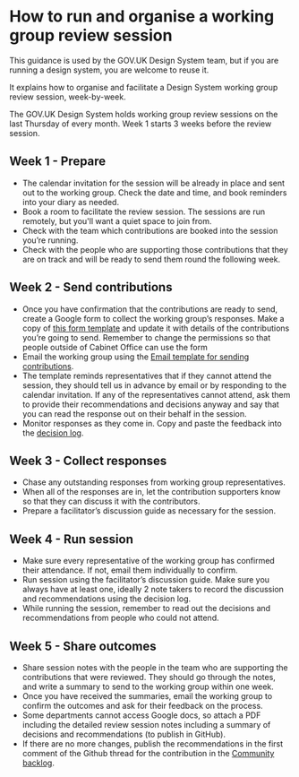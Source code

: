 # How to run and organise a working group review session

This guidance is used by the GOV.UK Design System team, but if you are running a design system, you are welcome to reuse it.

It explains how to organise and facilitate a Design System working group review session, week-by-week. 

The GOV.UK Design System holds working group review sessions on the last Thursday of every month. Week 1 starts 3 weeks before the review session.

## Week 1 - Prepare

- The calendar invitation for the session will be already in place and sent out to the working group. Check the date and time, and book reminders into your diary as needed. 
- Book a room to facilitate the review session. The sessions are run remotely, but you'll want a quiet space to join from. 
- Check with the team which contributions are booked into the session you’re running. 
- Check with the people who are supporting those contributions that they are on track and will be ready to send them round the following week. 

## Week 2 - Send contributions

- Once you have confirmation that the contributions are ready to send, create a Google form to collect the working group’s responses. Make a copy of [this form template](https://docs.google.com/a/digital.cabinet-office.gov.uk/forms/d/12AiHubZO4zP3zuIsl6pG4pHsum-yoZgBLn1y7Nx4RSQ/edit?usp=sharing) and update it with details of the contributions you’re going to send. Remember to change the permissions so that people outside of Cabinet Office can use the form
- Email the working group using the [Email template for sending contributions](https://github.com/alphagov/govuk-design-system-backlog/blob/master/docs/contribution_and_assurance/Working%20group%20email%20templates.md).
- The template reminds representatives that if they cannot attend the session, they should tell us in advance by email or by responding to the calendar invitation. If any of the representatives cannot attend, ask them to provide their recommendations and decisions anyway and say that you can read the response out on their behalf in the session. 
- Monitor responses as they come in. Copy and paste the feedback into the [decision log](https://github.com/alphagov/govuk-design-system-backlog/blob/master/docs/contribution_and_assurance/Design%20System%20working%20group%20decision%20log.md).

## Week 3 - Collect responses

- Chase any outstanding responses from working group representatives.
- When all of the responses are in, let the contribution supporters know so that they can discuss it with the contributors.
- Prepare a facilitator’s discussion guide as necessary for the session.

## Week 4 - Run session

- Make sure every representative of the working group has confirmed their attendance. If not, email them individually to confirm. 
- Run session using the facilitator’s discussion guide. Make sure you always have at least one, ideally 2 note takers to record the discussion and recommendations using the decision log.
- While running the session, remember to read out the decisions and recommendations from people who could not attend. 

## Week 5 - Share outcomes

- Share session notes with the people in the team who are supporting the contributions that were reviewed. They should go through the notes, and write a summary to send to the working group within one week.
- Once you have received the summaries, email the working group to confirm the outcomes and ask for their feedback on the process.
- Some departments cannot access Google docs, so attach a PDF including the detailed review session notes including a summary of decisions and recommendations (to publish in GitHub).
- If there are no more changes, publish the recommendations in the first comment of the Github thread for the contribution in the [Community backlog](https://github.com/alphagov/govuk-design-system-backlog/projects/1). 
